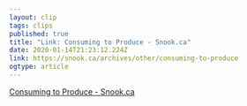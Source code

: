 ```yaml
---
layout: clip 
tags: clips 
published: true 
title: "Link: Consuming to Produce - Snook.ca" 
date: 2020-01-14T21:23:12.224Z 
link: https://snook.ca/archives/other/consuming-to-produce 
ogtype: article 
---
```

[Consuming to Produce - Snook.ca](https://snook.ca/archives/other/consuming-to-produce) 
